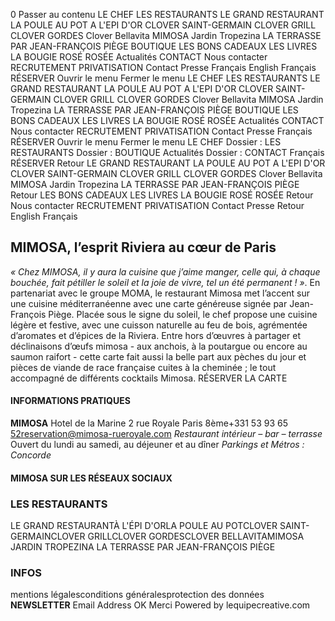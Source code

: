0
Passer au contenu 
LE CHEF 
LES RESTAURANTS 
LE GRAND RESTAURANT 
LA POULE AU POT 
A L'EPI D'OR 
CLOVER SAINT-GERMAIN 
CLOVER GRILL 
CLOVER GORDES 
Clover Bellavita 
MIMOSA 
Jardin Tropezina 
LA TERRASSE PAR JEAN-FRANÇOIS PIÈGE 
BOUTIQUE 
LES BONS CADEAUX
LES LIVRES
LA BOUGIE
ROSÉ ROSÉE
Actualités 
CONTACT 
Nous contacter 
RECRUTEMENT 
PRIVATISATION 
Contact Presse 
Français
English
Français
RÉSERVER 
Ouvrir le menu Fermer le menu
LE CHEF 
LES RESTAURANTS 
LE GRAND RESTAURANT 
LA POULE AU POT 
A L'EPI D'OR 
CLOVER SAINT-GERMAIN 
CLOVER GRILL 
CLOVER GORDES 
Clover Bellavita 
MIMOSA 
Jardin Tropezina 
LA TERRASSE PAR JEAN-FRANÇOIS PIÈGE 
BOUTIQUE 
LES BONS CADEAUX
LES LIVRES
LA BOUGIE
ROSÉ ROSÉE
Actualités 
CONTACT 
Nous contacter 
RECRUTEMENT 
PRIVATISATION 
Contact Presse 
Français
RÉSERVER 
Ouvrir le menu Fermer le menu
LE CHEF 
Dossier : LES RESTAURANTS
Dossier : BOUTIQUE
Actualités 
Dossier : CONTACT
Français
RÉSERVER 
Retour
LE GRAND RESTAURANT 
LA POULE AU POT 
A L'EPI D'OR 
CLOVER SAINT-GERMAIN 
CLOVER GRILL 
CLOVER GORDES 
Clover Bellavita 
MIMOSA 
Jardin Tropezina 
LA TERRASSE PAR JEAN-FRANÇOIS PIÈGE 
Retour
LES BONS CADEAUX
LES LIVRES
LA BOUGIE
ROSÉ ROSÉE
Retour
Nous contacter 
RECRUTEMENT 
PRIVATISATION 
Contact Presse 
Retour
English
Français
## **MIMOSA, l’esprit Riviera au cœur de Paris**
 _« Chez MIMOSA, il y aura la cuisine que j’aime manger, celle qui, à chaque bouchée, fait pétiller le soleil et la joie de vivre, tel un été permanent ! »_. En partenariat avec le groupe MOMA, le restaurant Mimosa met l’accent sur une cuisine méditerranéenne avec une carte généreuse signée par Jean-François Piège. Placée sous le signe du soleil, le chef propose une cuisine légère et festive, avec une cuisson naturelle au feu de bois, agrémentée d’aromates et d’épices de la Riviera. Entre hors d’œuvres à partager et déclinaisons d’œufs mimosa - aux anchois, à la poutargue ou encore au saumon raifort - cette carte fait aussi la belle part aux pèches du jour et pièces de viande de race française cuites à la cheminée ; le tout accompagné de différents cocktails Mimosa.
RÉSERVER 
LA CARTE 
#### **INFORMATIONS PRATIQUES**
**MIMOSA** Hotel de la Marine 2 rue Royale Paris 8ème+331 53 93 65 52reservation@mimosa-rueroyale.com
 _Restaurant intérieur – bar – terrasse_ Ouvert du lundi au samedi, au déjeuner et au dîner _Parkings et Métros : Concorde_
#### **MIMOSA SUR LES RÉSEAUX SOCIAUX**
### LES RESTAURANTS
LE GRAND RESTAURANTÀ L'ÉPI D'ORLA POULE AU POTCLOVER SAINT-GERMAINCLOVER GRILLCLOVER GORDESCLOVER BELLAVITAMIMOSA JARDIN TROPEZINA LA TERRASSE PAR JEAN-FRANÇOIS PIÈGE
### INFOS
mentions légalesconditions généralesprotection des données
**NEWSLETTER**
Email Address
OK
Merci
Powered by lequipecreative.com
